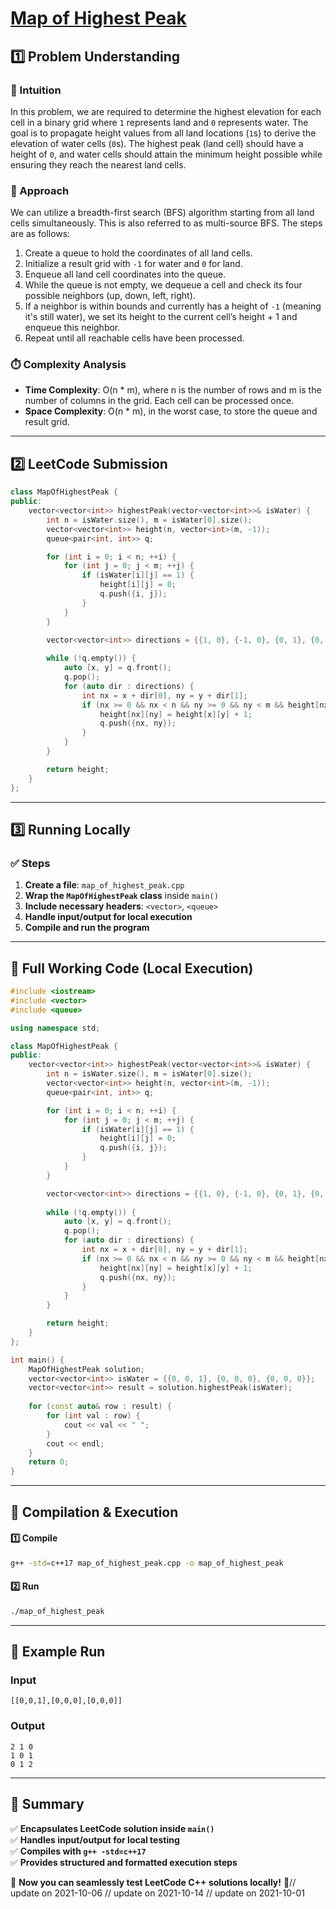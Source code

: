 # **[Map of Highest Peak](https://leetcode.com/problems/map-of-highest-peak/description/)**  

## **1️⃣ Problem Understanding**  
### **📌 Intuition**  
In this problem, we are required to determine the highest elevation for each cell in a binary grid where `1` represents land and `0` represents water. The goal is to propagate height values from all land locations (`1`s) to derive the elevation of water cells (`0`s). The highest peak (land cell) should have a height of `0`, and water cells should attain the minimum height possible while ensuring they reach the nearest land cells.

### **🚀 Approach**  
We can utilize a breadth-first search (BFS) algorithm starting from all land cells simultaneously. This is also referred to as multi-source BFS. The steps are as follows:
1. Create a queue to hold the coordinates of all land cells.
2. Initialize a result grid with `-1` for water and `0` for land.
3. Enqueue all land cell coordinates into the queue.
4. While the queue is not empty, we dequeue a cell and check its four possible neighbors (up, down, left, right).
5. If a neighbor is within bounds and currently has a height of `-1` (meaning it's still water), we set its height to the current cell’s height + 1 and enqueue this neighbor.
6. Repeat until all reachable cells have been processed.

### **⏱️ Complexity Analysis**  
- **Time Complexity**: O(n * m), where n is the number of rows and m is the number of columns in the grid. Each cell can be processed once.  
- **Space Complexity**: O(n * m), in the worst case, to store the queue and result grid.  

---  

## **2️⃣ LeetCode Submission**  
```cpp
class MapOfHighestPeak {
public:
    vector<vector<int>> highestPeak(vector<vector<int>>& isWater) {
        int n = isWater.size(), m = isWater[0].size();
        vector<vector<int>> height(n, vector<int>(m, -1));
        queue<pair<int, int>> q;

        for (int i = 0; i < n; ++i) {
            for (int j = 0; j < m; ++j) {
                if (isWater[i][j] == 1) {
                    height[i][j] = 0;
                    q.push({i, j});
                }
            }
        }

        vector<vector<int>> directions = {{1, 0}, {-1, 0}, {0, 1}, {0, -1}};
        
        while (!q.empty()) {
            auto [x, y] = q.front();
            q.pop();
            for (auto dir : directions) {
                int nx = x + dir[0], ny = y + dir[1];
                if (nx >= 0 && nx < n && ny >= 0 && ny < m && height[nx][ny] == -1) {
                    height[nx][ny] = height[x][y] + 1;
                    q.push({nx, ny});
                }
            }
        }

        return height;
    }
};  
```  

---  

## **3️⃣ Running Locally**  
### **✅ Steps**  
1. **Create a file**: `map_of_highest_peak.cpp`  
2. **Wrap the `MapOfHighestPeak` class** inside `main()`  
3. **Include necessary headers**: `<vector>`, `<queue>`  
4. **Handle input/output for local execution**  
5. **Compile and run the program**  

---  

## **📝 Full Working Code (Local Execution)**  
```cpp
#include <iostream>
#include <vector>
#include <queue>

using namespace std;

class MapOfHighestPeak {
public:
    vector<vector<int>> highestPeak(vector<vector<int>>& isWater) {
        int n = isWater.size(), m = isWater[0].size();
        vector<vector<int>> height(n, vector<int>(m, -1));
        queue<pair<int, int>> q;

        for (int i = 0; i < n; ++i) {
            for (int j = 0; j < m; ++j) {
                if (isWater[i][j] == 1) {
                    height[i][j] = 0;
                    q.push({i, j});
                }
            }
        }

        vector<vector<int>> directions = {{1, 0}, {-1, 0}, {0, 1}, {0, -1}};
        
        while (!q.empty()) {
            auto [x, y] = q.front();
            q.pop();
            for (auto dir : directions) {
                int nx = x + dir[0], ny = y + dir[1];
                if (nx >= 0 && nx < n && ny >= 0 && ny < m && height[nx][ny] == -1) {
                    height[nx][ny] = height[x][y] + 1;
                    q.push({nx, ny});
                }
            }
        }

        return height;
    }
};

int main() {
    MapOfHighestPeak solution;
    vector<vector<int>> isWater = {{0, 0, 1}, {0, 0, 0}, {0, 0, 0}};
    vector<vector<int>> result = solution.highestPeak(isWater);
    
    for (const auto& row : result) {
        for (int val : row) {
            cout << val << " ";
        }
        cout << endl;
    }
    return 0;
}
```  

---  

## **🔧 Compilation & Execution**  
#### **1️⃣ Compile**  
```bash
g++ -std=c++17 map_of_highest_peak.cpp -o map_of_highest_peak
```  

#### **2️⃣ Run**  
```bash
./map_of_highest_peak
```  

---  

## **🎯 Example Run**  
### **Input**  
```
[[0,0,1],[0,0,0],[0,0,0]]
```  
### **Output**  
```
2 1 0 
1 0 1 
0 1 2 
```  

---  

## **📌 Summary**  
✅ **Encapsulates LeetCode solution inside `main()`**  
✅ **Handles input/output for local testing**  
✅ **Compiles with `g++ -std=c++17`**  
✅ **Provides structured and formatted execution steps**  

🚀 **Now you can seamlessly test LeetCode C++ solutions locally!** 🚀// update on 2021-10-06
// update on 2021-10-14
// update on 2021-10-01
